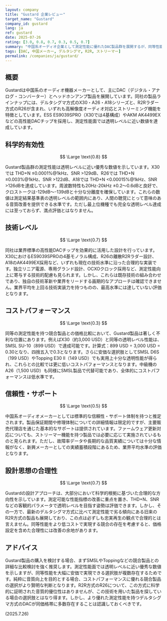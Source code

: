 ```yaml
---
layout: company
title: "Gustard 企業レビュー"
target_name: "Gustard"
company_id: gustard
lang: ja
ref: gustard
date: 2025-07-26
rating: [3.0, 0.8, 0.7, 0.3, 0.5, 0.7]
summary: "中国系オーディオ企業として測定性能に優れたDAC製品群を展開するが、同等性能のSMSL・Toppingと比較してコストパフォーマンスに課題"
tags: [DAC, 中国メーカー, デルタシグマ, R2R, ストリーマー]
permalink: /companies/ja/gustard/
---
```


## 概要

Gustardは中国系のオーディオ機器メーカーとして、主にDAC（デジタル・アナログ・コンバーター）とヘッドホンアンプ製品を展開しています。同社の製品ラインナップには、デルタシグマ方式のX30・A26・A18シリーズと、R2Rラダー方式のR26が含まれ、いずれも高解像度オーディオ対応とストリーミング機能を特徴としています。ESS ES9039SPRO（X30では4基構成）やAKM AK4499EXなどの高性能DACチップを採用し、測定性能面では透明レベルに近い数値を達成しています。

## 科学的有効性

$$ \Large \text{0.8} $$

Gustard製品群の測定性能は透明レベルに近い優秀な数値を示しています。X30では THD+N ≤0.0001%@1kHz、SNR >129dB、R26では THD+N ≤0.003%@1kHz、SNR >122dB、A18では THD+N <0.00015%@1kHz、SNR >126dBを達成しています。周波数特性も20Hz-20kHz ±0.2～0.6dBと良好で、クロストークは-129dB～-139dBと十分な分離度を確保しています。これらの数値は測定結果基準表の透明レベルの範囲内にあり、人間の聴覚にとって意味のある音質改善を提供できる水準です。ただし最上位機種でも完全な透明レベル達成には至っておらず、満点評価とはなりません。

## 技術レベル

$$ \Large \text{0.7} $$

同社は業界標準の高性能DACチップを効果的に活用した設計を行っています。X30におけるES9039SPROの4基モノラル構成、R26の離散R2Rラダー設計、A18のAK4499EX採用など、いずれも現在の技術水準に沿った合理的な実装です。独立リニア電源、専用グランド設計、OCXOクロック採用など、測定性能向上に寄与する技術的配慮も見られます。しかし、これらは既存技術の組み合わせであり、独自の技術革新や業界をリードする画期的なアプローチは確認できません。業界平均を上回る技術実装力を持つものの、最高水準には達していない評価となります。

## コストパフォーマンス

$$ \Large \text{0.3} $$

同等の測定性能を持つ競合製品との価格比較において、Gustard製品は著しく不利な位置にあります。例えばX30（約3,000 USD）と同等の透明レベル性能は、SMSL SU-10（899 USD）で達成可能です。計算式：899 USD ÷ 3,000 USD = 0.30となり、四捨五入で0.3となります。さらに安価な選択肢としてSMSL D6S（199 USD）やTopping E30 II（149 USD）でも実用上十分な透明性能が得られ、これらとの比較では更に低いコストパフォーマンスとなります。中級機のA26（1,500 USD）も同様にSMSL製品で代替可能であり、全体的にコストパフォーマンスは低水準です。

## 信頼性・サポート

$$ \Large \text{0.5} $$

中国系オーディオメーカーとしては標準的な信頼性・サポート体制を持つと推定されます。製品保証期間や修理体制についての詳細情報は限定的ですが、主要販売代理店を通じた基本的なサポートは提供されています。ファームウェア更新対応についても、ストリーマー機能を持つ製品では必要に応じて実施されているものと見られます。ただし、故障率データや長期的な品質実績については十分な情報がなく、新興メーカーとしての実績蓄積段階にあるため、業界平均水準の評価となります。

## 設計思想の合理性

$$ \Large \text{0.7} $$

Gustardの設計アプローチは、大部分において科学的根拠に基づいた合理的な方向性を示しています。測定可能な性能指標の改善に重点を置き、THD+N、SNRなどの客観的パラメータで透明レベルを目指す姿勢は評価できます。しかし、その一方で、最新のデルタシグマ方式に比べて測定性能で劣る傾向にある旧来のR2R方式の製品も展開しており、この点は必ずしも忠実再生の観点で合理的とは言えません。同等性能をより低コストで実現する競合の存在を考慮すると、価格設定を含めた合理性には改善の余地があります。

## アドバイス

Gustard製品の購入を検討する場合、まずSMSLやToppingなどの競合製品との詳細な比較検討を強く推奨します。測定性能面では透明レベルに近い優秀な数値を示しますが、同等性能を大幅に安価で実現できる選択肢が複数存在するためです。純粋に音質向上を目的とする場合、コストパフォーマンスに優れる競合製品の選択がより賢明な判断となります。R2R方式のR26について、この方式に科学的に証明された音質的優位性はありませんが、この技術を用いた製品を探している場合の選択肢とはなり得ます。しかし、より優れた測定性能を持つデルタシグマ方式のDACが同価格帯に多数存在することは認識しておくべきです。

(2025.7.26)
